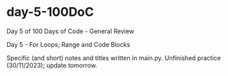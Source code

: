 # day-5-100DoC
Day 5 of 100 Days of Code - General Review

Day 5 - For Loops; Range and Code Blocks

Specific (and short) notes and titles written in main.py. 
  Unfinished practice (30/11/2023); update tomorrow.
